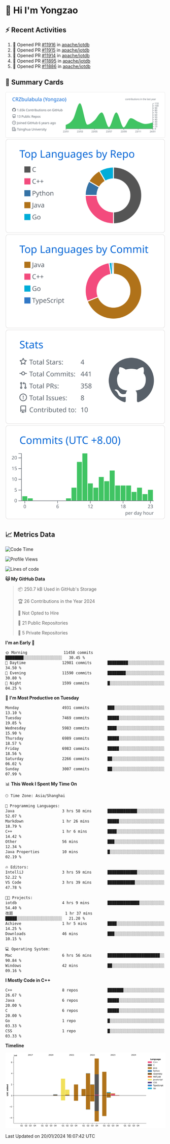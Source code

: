 # 👋 Hi I'm Yongzao

## ⚡ Recent Activities
<!--START_SECTION:activity-->
1. 💪 Opened PR [#11916](https://github.com/apache/iotdb/pull/11916) in [apache/iotdb](https://github.com/apache/iotdb)
2. 💪 Opened PR [#11915](https://github.com/apache/iotdb/pull/11915) in [apache/iotdb](https://github.com/apache/iotdb)
3. 💪 Opened PR [#11914](https://github.com/apache/iotdb/pull/11914) in [apache/iotdb](https://github.com/apache/iotdb)
4. 💪 Opened PR [#11895](https://github.com/apache/iotdb/pull/11895) in [apache/iotdb](https://github.com/apache/iotdb)
5. 💪 Opened PR [#11886](https://github.com/apache/iotdb/pull/11886) in [apache/iotdb](https://github.com/apache/iotdb)
<!--END_SECTION:activity-->

## 🎑 Summary Cards

[![](https://raw.githubusercontent.com/CRZbulabula/CRZbulabula/main/profile-summary-card-output/github/0-profile-details.svg)](https://github.com/vn7n24fzkq/github-profile-summary-cards)
[![](https://raw.githubusercontent.com/CRZbulabula/CRZbulabula/main/profile-summary-card-output/github/1-repos-per-language.svg)](https://github.com/vn7n24fzkq/github-profile-summary-cards) [![](https://raw.githubusercontent.com/CRZbulabula/CRZbulabula/main/profile-summary-card-output/github/2-most-commit-language.svg)](https://github.com/vn7n24fzkq/github-profile-summary-cards)
[![](https://raw.githubusercontent.com/CRZbulabula/CRZbulabula/main/profile-summary-card-output/github/3-stats.svg)](https://github.com/vn7n24fzkq/github-profile-summary-cards) [![](https://raw.githubusercontent.com/CRZbulabula/CRZbulabula/main/profile-summary-card-output/github/4-productive-time.svg)](https://github.com/vn7n24fzkq/github-profile-summary-cards)

## 📈 Metrics Data

<!--START_SECTION:waka-->
![Code Time](http://img.shields.io/badge/Code%20Time-547%20hrs%2027%20mins-blue)

![Profile Views](http://img.shields.io/badge/Profile%20Views-0-blue)

![Lines of code](https://img.shields.io/badge/From%20Hello%20World%20I%27ve%20Written-25.2%20million%20lines%20of%20code-blue)

**🐱 My GitHub Data** 

> 📦 250.7 kB Used in GitHub's Storage 
 > 
> 🏆 26 Contributions in the Year 2024
 > 
> 🚫 Not Opted to Hire
 > 
> 📜 21 Public Repositories 
 > 
> 🔑 5 Private Repositories 
 > 
**I'm an Early 🐤** 

```text
🌞 Morning                11458 commits       ████████░░░░░░░░░░░░░░░░░   30.45 % 
🌆 Daytime                12981 commits       █████████░░░░░░░░░░░░░░░░   34.50 % 
🌃 Evening                11590 commits       ████████░░░░░░░░░░░░░░░░░   30.80 % 
🌙 Night                  1599 commits        █░░░░░░░░░░░░░░░░░░░░░░░░   04.25 % 
```
📅 **I'm Most Productive on Tuesday** 

```text
Monday                   4931 commits        ███░░░░░░░░░░░░░░░░░░░░░░   13.10 % 
Tuesday                  7469 commits        █████░░░░░░░░░░░░░░░░░░░░   19.85 % 
Wednesday                5983 commits        ████░░░░░░░░░░░░░░░░░░░░░   15.90 % 
Thursday                 6989 commits        █████░░░░░░░░░░░░░░░░░░░░   18.57 % 
Friday                   6983 commits        █████░░░░░░░░░░░░░░░░░░░░   18.56 % 
Saturday                 2266 commits        ██░░░░░░░░░░░░░░░░░░░░░░░   06.02 % 
Sunday                   3007 commits        ██░░░░░░░░░░░░░░░░░░░░░░░   07.99 % 
```


📊 **This Week I Spent My Time On** 

```text
🕑︎ Time Zone: Asia/Shanghai

💬 Programming Languages: 
Java                     3 hrs 58 mins       █████████████░░░░░░░░░░░░   52.07 % 
Markdown                 1 hr 26 mins        █████░░░░░░░░░░░░░░░░░░░░   18.79 % 
C++                      1 hr 6 mins         ████░░░░░░░░░░░░░░░░░░░░░   14.42 % 
Other                    56 mins             ███░░░░░░░░░░░░░░░░░░░░░░   12.34 % 
Java Properties          10 mins             █░░░░░░░░░░░░░░░░░░░░░░░░   02.19 % 

🔥 Editors: 
IntelliJ                 3 hrs 59 mins       █████████████░░░░░░░░░░░░   52.22 % 
VS Code                  3 hrs 39 mins       ████████████░░░░░░░░░░░░░   47.78 % 

🐱‍💻 Projects: 
iotdb                    4 hrs 9 mins        ██████████████░░░░░░░░░░░   54.40 % 
改题                       1 hr 37 mins        █████░░░░░░░░░░░░░░░░░░░░   21.20 % 
Achieve                  1 hr 5 mins         ████░░░░░░░░░░░░░░░░░░░░░   14.25 % 
Downloads                46 mins             ███░░░░░░░░░░░░░░░░░░░░░░   10.15 % 

💻 Operating System: 
Mac                      6 hrs 56 mins       ███████████████████████░░   90.84 % 
Windows                  42 mins             ██░░░░░░░░░░░░░░░░░░░░░░░   09.16 % 
```

**I Mostly Code in C++** 

```text
C++                      8 repos             ███████░░░░░░░░░░░░░░░░░░   26.67 % 
Java                     6 repos             █████░░░░░░░░░░░░░░░░░░░░   20.00 % 
C                        6 repos             █████░░░░░░░░░░░░░░░░░░░░   20.00 % 
Go                       1 repo              █░░░░░░░░░░░░░░░░░░░░░░░░   03.33 % 
CSS                      1 repo              █░░░░░░░░░░░░░░░░░░░░░░░░   03.33 % 
```



**Timeline**

![Lines of Code chart](https://raw.githubusercontent.com/CRZbulabula/CRZbulabula/main/assets/bar_graph.png)


 Last Updated on 20/01/2024 16:07:42 UTC
<!--END_SECTION:waka-->

